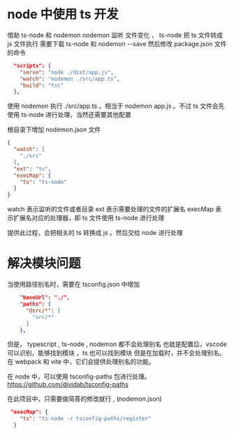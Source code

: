 # node 中使用 ts 开发
借助 ts-node 和 nodemon
nodemon 监听 文件变化 ， ts-node 把 ts 文件转成 js 文件执行
需要下载 ts-node 和 nodemon --save
然后修改 package.json 文件的命令
```json
  "scripts": {
    "serve": "node ./dist/app.js",
    "watch": "nodemon ./src/app.ts",
    "build": "tsc"
  },
```

使用 nodemon 执行 ./src/app.ts 。相当于 nodemon app.js 。不过 ts 文件会先使用 ts-node 进行处理，当然还需要其他配置

根目录下增加 nodemon.json 文件
```json
{
  "watch": [
    "./src"
  ],
  "ext": "ts",
  "execMap": {
    "ts": "ts-node"
  }
}
```

watch 表示监听的文件或者目录
ext 表示需要处理的文件的扩展名
execMap 表示扩展名对应的处理器，即 ts 文件使用 ts-node 进行处理

提供此过程，会把相关的 ts 转换成 js 。然后交给 node 进行处理

# 解决模块问题
当使用路径别名时，需要在 tsconfig.json 中增加
```json
    "baseUrl": "./",
    "paths": {
      "@src/*": [
        "src/*"
      ]
    },
```

但是， typescript , ts-node , nodemon 都不会处理别名
也就是配置后，vscode 可以识别，能够找到模块 ，ts 也可以找到模块
但是在加载时，并不会处理别名。在 webpack 和 vite 中，它们会提供处理别名的功能。

在 node 中，可以使用 tsconfig-paths 包进行处理。
https://github.com/dividab/tsconfig-paths

在此项目中，只需要做简答的修改就行 , (nodemon.json)
```json
 "execMap": {
    "ts": "ts-node -r tsconfig-paths/register"
  }
```
